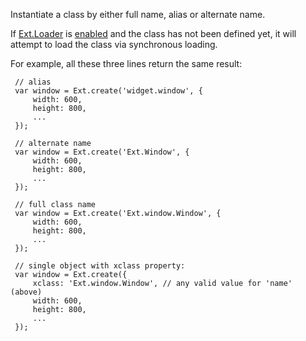 Instantiate a class by either full name, alias or alternate name.

If
<a href="#!/api/Ext.Loader" rel="Ext.Loader" class="docClass" >Ext.Loader</a>
is
<a href="#!/api/Ext.Loader-method-setConfig" rel="Ext.Loader-method-setConfig" class="docClass" >enabled</a>
and the class has
not been defined yet, it will attempt to load the class via synchronous loading.

For example, all these three lines return the same result:

     // alias
     var window = Ext.create('widget.window', {
         width: 600,
         height: 800,
         ...
     });

     // alternate name
     var window = Ext.create('Ext.Window', {
         width: 600,
         height: 800,
         ...
     });

     // full class name
     var window = Ext.create('Ext.window.Window', {
         width: 600,
         height: 800,
         ...
     });

     // single object with xclass property:
     var window = Ext.create({
         xclass: 'Ext.window.Window', // any valid value for 'name' (above)
         width: 600,
         height: 800,
         ...
     });
